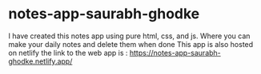 # notes-app-saurabh-ghodke
I have created this notes app using pure html, css, and js. Where you can make your daily notes and delete them when done
This app is also hosted on netlify the link to the web app is : https://notes-app-saurabh-ghodke.netlify.app/
